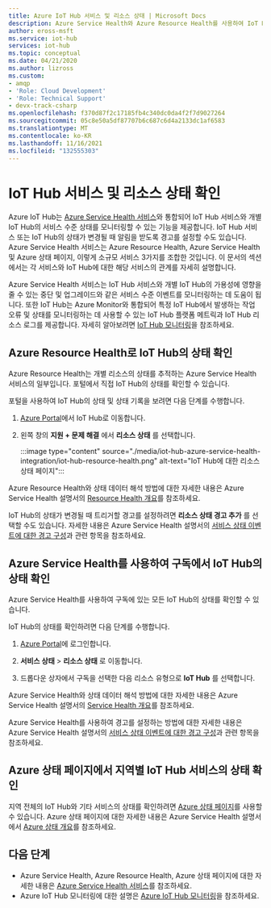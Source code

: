 ```yaml
---
title: Azure IoT Hub 서비스 및 리소스 상태 | Microsoft Docs
description: Azure Service Health와 Azure Resource Health를 사용하여 IoT Hub 모니터링
author: eross-msft
ms.service: iot-hub
services: iot-hub
ms.topic: conceptual
ms.date: 04/21/2020
ms.author: lizross
ms.custom:
- amqp
- 'Role: Cloud Development'
- 'Role: Technical Support'
- devx-track-csharp
ms.openlocfilehash: f370d87f2c17185fb4c340dc0da4f2f7d9027264
ms.sourcegitcommit: 05c8e50a5df87707b6c687c6d4a2133dc1af6583
ms.translationtype: MT
ms.contentlocale: ko-KR
ms.lasthandoff: 11/16/2021
ms.locfileid: "132555303"
---
```

# <a name="check-iot-hub-service-and-resource-health"></a>IoT Hub 서비스 및 리소스 상태 확인

Azure IoT Hub는 [Azure Service Health 서비스](../service-health/overview.md)와 통합되어 IoT Hub 서비스와 개별 IoT Hub의 서비스 수준 상태를 모니터링할 수 있는 기능을 제공합니다. IoT Hub 서비스 또는 IoT Hub의 상태가 변경될 때 알림을 받도록 경고를 설정할 수도 있습니다. Azure Service Health 서비스는 Azure Resource Health, Azure Service Health 및 Azure 상태 페이지, 이렇게 소규모 서비스 3가지를 조합한 것입니다. 이 문서의 섹션에서는 각 서비스와 IoT Hub에 대한 해당 서비스의 관계를 자세히 설명합니다.

Azure Service Health 서비스는 IoT Hub 서비스와 개별 IoT Hub의 가용성에 영향을 줄 수 있는 중단 및 업그레이드와 같은 서비스 수준 이벤트를 모니터링하는 데 도움이 됩니다. 또한 IoT Hub는 Azure Monitor와 통합되어 특정 IoT Hub에서 발생하는 작업 오류 및 상태를 모니터링하는 데 사용할 수 있는 IoT Hub 플랫폼 메트릭과 IoT Hub 리소스 로그를 제공합니다. 자세히 알아보려면 [IoT Hub 모니터링](monitor-iot-hub.md)을 참조하세요.

## <a name="check-health-of-an-iot-hub-with-azure-resource-health"></a>Azure Resource Health로 IoT Hub의 상태 확인

Azure Resource Health는 개별 리소스의 상태를 추적하는 Azure Service Health 서비스의 일부입니다. 포털에서 직접 IoT Hub의 상태를 확인할 수 있습니다.

포털을 사용하여 IoT Hub의 상태 및 상태 기록을 보려면 다음 단계를 수행합니다.

1. [Azure Portal](https://portal.azure.com)에서 IoT Hub로 이동합니다.

1. 왼쪽 창의 **지원 + 문제 해결** 에서 **리소스 상태** 를 선택합니다.

    :::image type="content" source="./media/iot-hub-azure-service-health-integration/iot-hub-resource-health.png" alt-text="IoT Hub에 대한 리소스 상태 페이지":::

Azure Resource Health와 상태 데이터 해석 방법에 대한 자세한 내용은 Azure Service Health 설명서의 [Resource Health 개요](../service-health/resource-health-overview.md)를 참조하세요.

IoT Hub의 상태가 변경될 때 트리거할 경고를 설정하려면 **리소스 상태 경고 추가** 를 선택할 수도 있습니다. 자세한 내용은 Azure Service Health 설명서의 [서비스 상태 이벤트에 대한 경고 구성](../service-health/alerts-activity-log-service-notifications-portal.md)과 관련 항목을 참조하세요.

## <a name="check-health-of-iot-hubs-in-your-subscription-with-azure-service-health"></a>Azure Service Health를 사용하여 구독에서 IoT Hub의 상태 확인

Azure Service Health를 사용하여 구독에 있는 모든 IoT Hub의 상태를 확인할 수 있습니다.

IoT Hub의 상태를 확인하려면 다음 단계를 수행합니다.

1. [Azure Portal](https://portal.azure.com)에 로그인합니다.

2. **서비스 상태** > **리소스 상태** 로 이동합니다.

3. 드롭다운 상자에서 구독을 선택한 다음 리소스 유형으로 **IoT Hub** 를 선택합니다.

Azure Service Health와 상태 데이터 해석 방법에 대한 자세한 내용은 Azure Service Health 설명서의 [Service Health 개요](../service-health/service-health-overview.md)를 참조하세요.

Azure Service Health를 사용하여 경고를 설정하는 방법에 대한 자세한 내용은 Azure Service Health 설명서의 [서비스 상태 이벤트에 대한 경고 구성](../service-health/alerts-activity-log-service-notifications-portal.md)과 관련 항목을 참조하세요.

## <a name="check-health-of-the-iot-hub-service-by-region-on-azure-status-page"></a>Azure 상태 페이지에서 지역별 IoT Hub 서비스의 상태 확인

지역 전체의 IoT Hub와 기타 서비스의 상태를 확인하려면 [Azure 상태 페이지](https://status.azure.com/status)를 사용할 수 있습니다. Azure 상태 페이지에 대한 자세한 내용은 Azure Service Health 설명서에서 [Azure 상태 개요](../service-health/azure-status-overview.md)를 참조하세요.

## <a name="next-steps"></a>다음 단계

* Azure Service Health, Azure Resource Health, Azure 상태 페이지에 대한 자세한 내용은 [Azure Service Health 서비스](../service-health/overview.md)를 참조하세요.
* Azure IoT Hub 모니터링에 대한 설명은 [Azure IoT Hub 모니터링](monitor-iot-hub.md)을 참조하세요.
